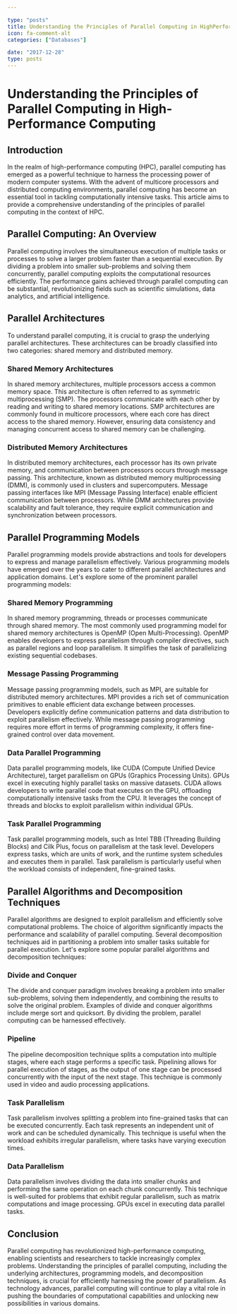 ```yaml
---

type: "posts"
title: Understanding the Principles of Parallel Computing in HighPerformance Computing
icon: fa-comment-alt
categories: ["Databases"]

date: "2017-12-28"
type: posts
---
```





# Understanding the Principles of Parallel Computing in High-Performance Computing

## Introduction

In the realm of high-performance computing (HPC), parallel computing has emerged as a powerful technique to harness the processing power of modern computer systems. With the advent of multicore processors and distributed computing environments, parallel computing has become an essential tool in tackling computationally intensive tasks. This article aims to provide a comprehensive understanding of the principles of parallel computing in the context of HPC.

## Parallel Computing: An Overview

Parallel computing involves the simultaneous execution of multiple tasks or processes to solve a larger problem faster than a sequential execution. By dividing a problem into smaller sub-problems and solving them concurrently, parallel computing exploits the computational resources efficiently. The performance gains achieved through parallel computing can be substantial, revolutionizing fields such as scientific simulations, data analytics, and artificial intelligence.

## Parallel Architectures

To understand parallel computing, it is crucial to grasp the underlying parallel architectures. These architectures can be broadly classified into two categories: shared memory and distributed memory.

### Shared Memory Architectures

In shared memory architectures, multiple processors access a common memory space. This architecture is often referred to as symmetric multiprocessing (SMP). The processors communicate with each other by reading and writing to shared memory locations. SMP architectures are commonly found in multicore processors, where each core has direct access to the shared memory. However, ensuring data consistency and managing concurrent access to shared memory can be challenging.

### Distributed Memory Architectures

In distributed memory architectures, each processor has its own private memory, and communication between processors occurs through message passing. This architecture, known as distributed memory multiprocessing (DMM), is commonly used in clusters and supercomputers. Message passing interfaces like MPI (Message Passing Interface) enable efficient communication between processors. While DMM architectures provide scalability and fault tolerance, they require explicit communication and synchronization between processors.

## Parallel Programming Models

Parallel programming models provide abstractions and tools for developers to express and manage parallelism effectively. Various programming models have emerged over the years to cater to different parallel architectures and application domains. Let's explore some of the prominent parallel programming models:

### Shared Memory Programming

In shared memory programming, threads or processes communicate through shared memory. The most commonly used programming model for shared memory architectures is OpenMP (Open Multi-Processing). OpenMP enables developers to express parallelism through compiler directives, such as parallel regions and loop parallelism. It simplifies the task of parallelizing existing sequential codebases.

### Message Passing Programming

Message passing programming models, such as MPI, are suitable for distributed memory architectures. MPI provides a rich set of communication primitives to enable efficient data exchange between processes. Developers explicitly define communication patterns and data distribution to exploit parallelism effectively. While message passing programming requires more effort in terms of programming complexity, it offers fine-grained control over data movement.

### Data Parallel Programming

Data parallel programming models, like CUDA (Compute Unified Device Architecture), target parallelism on GPUs (Graphics Processing Units). GPUs excel in executing highly parallel tasks on massive datasets. CUDA allows developers to write parallel code that executes on the GPU, offloading computationally intensive tasks from the CPU. It leverages the concept of threads and blocks to exploit parallelism within individual GPUs.

### Task Parallel Programming

Task parallel programming models, such as Intel TBB (Threading Building Blocks) and Cilk Plus, focus on parallelism at the task level. Developers express tasks, which are units of work, and the runtime system schedules and executes them in parallel. Task parallelism is particularly useful when the workload consists of independent, fine-grained tasks.

## Parallel Algorithms and Decomposition Techniques

Parallel algorithms are designed to exploit parallelism and efficiently solve computational problems. The choice of algorithm significantly impacts the performance and scalability of parallel computing. Several decomposition techniques aid in partitioning a problem into smaller tasks suitable for parallel execution. Let's explore some popular parallel algorithms and decomposition techniques:

### Divide and Conquer

The divide and conquer paradigm involves breaking a problem into smaller sub-problems, solving them independently, and combining the results to solve the original problem. Examples of divide and conquer algorithms include merge sort and quicksort. By dividing the problem, parallel computing can be harnessed effectively.

### Pipeline

The pipeline decomposition technique splits a computation into multiple stages, where each stage performs a specific task. Pipelining allows for parallel execution of stages, as the output of one stage can be processed concurrently with the input of the next stage. This technique is commonly used in video and audio processing applications.

### Task Parallelism

Task parallelism involves splitting a problem into fine-grained tasks that can be executed concurrently. Each task represents an independent unit of work and can be scheduled dynamically. This technique is useful when the workload exhibits irregular parallelism, where tasks have varying execution times.

### Data Parallelism

Data parallelism involves dividing the data into smaller chunks and performing the same operation on each chunk concurrently. This technique is well-suited for problems that exhibit regular parallelism, such as matrix computations and image processing. GPUs excel in executing data parallel tasks.

## Conclusion

Parallel computing has revolutionized high-performance computing, enabling scientists and researchers to tackle increasingly complex problems. Understanding the principles of parallel computing, including the underlying architectures, programming models, and decomposition techniques, is crucial for efficiently harnessing the power of parallelism. As technology advances, parallel computing will continue to play a vital role in pushing the boundaries of computational capabilities and unlocking new possibilities in various domains.